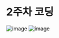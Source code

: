 # 2주차 코딩

![image](https://user-images.githubusercontent.com/96407238/156577067-f71dcbd9-4589-4474-bc79-c4cb6633d059.png)
![image](https://user-images.githubusercontent.com/96407238/156577226-399242fe-32e7-486e-aa0a-95ee29db7a73.png)

